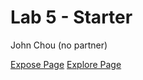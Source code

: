 # Lab 5 - Starter

John Chou (no partner)

[Expose Page](https://jochou02.github.io/cse110-Lab5/expose.html)
[Explore Page](https://jochou02.github.io/cse110-Lab5/explore.html)
